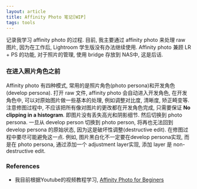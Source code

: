 ```yaml
---
layout: article
title: Affinity Photo 笔记[WIP]
tags: tools
---
```


记录我学习 affinity photo 的过程. 目前, 我主要通过 affinity photo 来处理 raw 图片, 因为在工作后, Lightroom 学生版没有办法继续使用. Affinity photo 兼顾 LR + PS 的功能, 对于照片的管理, 使用 bridge 存放到 NAS中, 这是后话. 

<!--more-->

### 在进入照片角色之前

Affinity photo 有四种模式, 常用的是照片角色(photo persona)和开发角色(develop persona). 打开 raw 文件, affinity photo 会自动进入开发角色, 在开发角色中, 可以对原始图片做一些基本的处理, 例如调整对比度, 清晰度, 矫正畸变等. 注意修图过程中, 不应该把所有像对图片的更改都在开发角色完成, 只需要保证 **No clipping in a histogram**. 即图片没有丢失高光和阴影细节. 然后切换到 photo persona. 一旦从 develop person 切换到 photo person, 将再也无法回到 develop persona 的原始状态, 因为这是破坏性调整(destructive edit). 在修图过程中要尽可能避免这一点. 例如, 图片黑白化不一定要在develop persona实现, 而是在 photo persona, 通过添加一个 adjustment layer实现, 添加 layer 是 non-destructive edit.


### References

- 我目前根据Youtube的视频教程学习, [Affinity Photo for Beginers](https://www.youtube.com/playlist?list=PLUyadHduIq2f6YMErTU9_P5CIDIo15yq1)
